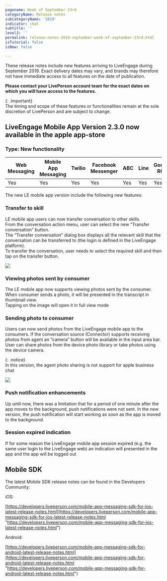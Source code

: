 ```yaml
---
pagename: Week of September 23rd
categoryName: Release notes
subCategoryName: '2019'
indicator: chat
subtitle: ''
level3: ''
permalink: release-notes-2019-september-week-of-september-23rd.html
isTutorial: false
isNew: false

---
```

These release notes include new features arriving to LiveEngage during September 2019. Exact delivery dates may vary, and brands may therefore not have immediate access to all features on the date of publication.

**Please contact your LivePerson account team for the exact dates on which you will have access to the features.**

{: .important}  
The timing and scope of these features or functionalities remain at the sole discretion of LivePerson and are subject to change.

## LiveEngage Mobile App Version 2.3.0 now available in the apple app-store

### Type: New functionality

<div class="tablecontainer">

<table class="releasenotes">

<thead>

<tr class="categoryrow">

<th>Web Messaging</th>

<th>Mobile App Messaging</th>

<th>Twilio</th>

<th>Facebook Messenger</th>

<th>ABC</th>

<th>Line</th>

<th>Google RCS</th>

<th>Google My Business</th>

<th>WhatsApp Business</th>

<th>CM</th>

<th>WeChat</th>

<th>Chat</th>

</tr>

</thead>

<tbody>

<tr>

<td>Yes</td>

<td>Yes</td>

<td>Yes</td>

<td>Yes</td>

<td>Yes</td>

<td>Yes</td>

<td>Yes</td>

<td>Yes</td>

<td>Yes</td>

<td>Yes</td>

<td>Yes</td>

<td>No</td>

</tr>

</tbody>

</table>

</div>

The new LE mobile app version include the following new features:

### Transfer to skill

LE mobile app users can now transfer conversation to other skills.   
From the conversation action menu, user can select the new “Transfer conversation” button.   
The “Transfer conversation” dialog box displays all the relevant skill that the conversation can be transferred to (the login is defined in the LiveEngage platform).   
To transfer the conversation, user needs to select the required skill and then tap on the transfer button.

![](/img/week-of-sept23-1-1.png)

### Viewing photos sent by consumer

The LE mobile app now supports viewing photos sent by the consumer.   
When consumer sends a photo, it will be presented in the transcript in thumbnail view.   
Tapping on the image will open it in full view mode

### Sending photo to consumer

Users can now send photos from the LiveEngage mobile app to the consumers. If the conversation source (Connector) supports receiving photos from agent an “camera” button will be available in the input area bar. User can share photos from the device photo library or take photos using the device camera. 

{: .notice}  
In this version, the agent photo sharing is not support for apple business chat

![](/img/week-of-sept23-3-1.png)

### Push notification enhancements

Up until now, there was a limitation that for a period of one minute after the app moves to the background, push notifications were not sent. In the new version, the push notification will start working as soon as the app is moved to the background.

### Session expired indication

If for some reason the LiveEngage mobile app session expired (e.g. the same user login to the LiveEngage web) an indication will presented in the app and the app will be logged out

## Mobile SDK 

The latest Mobile SDK release notes can be found in the Developers Community:

iOS:  
  
[https://developers.liveperson.com/mobile-app-messaging-sdk-for-ios-latest-release-notes.html](https://developers.liveperson.com/mobile-app-messaging-sdk-for-ios-latest-release-notes.html "https://developers.liveperson.com/mobile-app-messaging-sdk-for-ios-latest-release-notes.html")

Android:  
  
[https://developers.liveperson.com/mobile-app-messaging-sdk-for-android-latest-release-notes.html](https://developers.liveperson.com/mobile-app-messaging-sdk-for-android-latest-release-notes.html "https://developers.liveperson.com/mobile-app-messaging-sdk-for-android-latest-release-notes.html")